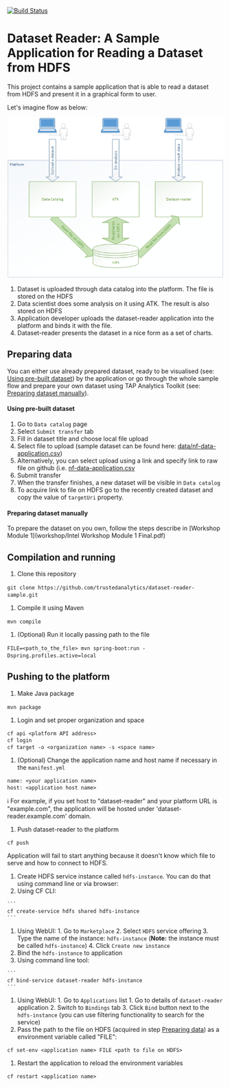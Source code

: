 [![Build Status](https://travis-ci.org/trustedanalytics/dataset-reader-sample.svg)](https://travis-ci.org/trustedanalytics/dataset-reader-sample)

# Dataset Reader: A Sample Application for Reading a Dataset from HDFS

This project contains a sample application that is able to read a dataset from HDFS and present it in a graphical form to user.

Let's imagine flow as below:

![](docs/dataset-reader.png)

1. Dataset is uploaded through data catalog into the platform. The file is stored on the HDFS
2. Data scientist does some analysis on it using ATK. The result is also stored on HDFS
3. Application developer uploads the dataset-reader application into the platform and binds it with the file.
4. Dataset-reader presents the dataset in a nice form as a set of charts.

## Preparing data

You can either use already prepared dataset, ready to be visualised (see: [Using pre-built dataset](#using-pre-built-dataset)) by the application or go through the whole sample flow and prepare your own dataset using TAP Analytics Toolkit (see: [Preparing dataset manually](#preparing-dataset-manually)).

#### Using pre-built dataset

1. Go to `Data catalog` page
1. Select `Submit transfer` tab
1. Fill in dataset title and choose local file upload
1. Select file to upload (sample dataset can be found here: [data/nf-data-application.csv](data/nf-data-application.csv))
1. Alternatively, you can select upload using a link and specify link to raw file on github (i.e. [nf-data-application.csv](https://github.com/intel-data/dataset-reader-sample/raw/master/data/nf-data-application.csv)
1. Submit transfer
1. When the transfer finishes, a new dataset will be visible in `Data catalog`
1. To acquire link to file on HDFS go to the recently created dataset and copy the value of `targetUri` property. 

#### Preparing dataset manually

To prepare the dataset on you own, follow the steps describe in [Workshop Module 1](workshop/Intel Workshop Module 1 Final.pdf)

## Compilation and running

1. Clone this repository
  
  ```git clone https://github.com/trustedanalytics/dataset-reader-sample.git```
1. Compile it using Maven
  
  ```mvn compile```
1. (Optional) Run it locally passing path to the file

  ```FILE=<path_to_the_file> mvn spring-boot:run -Dspring.profiles.active=local```

## Pushing to the platform

1. Make Java package

  ```mvn package```
1. Login and set proper organization and space
  
  ```
cf api <platform API address>
cf login
cf target -o <organization name> -s <space name>
```
1. (Optional) Change the application name and host name if necessary in the ```manifest.yml```
  
  ```
  name: <your application name>
  host: <application host name>
  ```
  :information_source: For example, if you set host to "dataset-reader" and your platform URL is "example.com", the application will be hosted under 'dataset-reader.example.com' domain.
1. Push dataset-reader to the platform
  
  ```
  cf push
  ```
  
  Application will fail to start anything because it doesn't know which file to serve and how to connect to HDFS.
1. Create HDFS service instance called `hdfs-instance`. You can do that using command line or via browser:
  1. Using CF CLI:
  
    ```
    cf create-service hdfs shared hdfs-instance
    ```
  1. Using WebUI: 
    1. Go to `Marketplace`
    2. Select `HDFS` service offering
    3. Type the name of the instance: `hdfs-instance` (**Note:** the instance must be called `hdfs-instance`)
    4. Click `Create new instance`
1. Bind the `hdfs-instance` to application
  1. Using command line tool:
  
    ```
    cf bind-service dataset-reader hdfs-instance
    ```
  1. Using WebUI:
    1. Go to `Applications` list
    1. Go to details of `dataset-reader` application
    2. Switch to `Bindings` tab
    3. Click `Bind` button next to the `hdfs-instance` (you can use filtering functionality to search for the service)
1. Pass the path to the file on HDFS (acquired in step [Preparing data](#preparing-data)) as a environment variable called "FILE":

  ```
  cf set-env <application name> FILE <path to file on HDFS>
  ```
1. Restart the application to reload the environment variables

  ```
  cf restart <application name>
  ```
